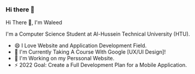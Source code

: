 ### Hi there 👋

<!--
**WaleedSmadi24/WaleedSmadi24** is a ✨ _special_ ✨ repository because its `README.md` (this file) appears on your GitHub profile.

Here are some ideas to get you started:

- 🔭 I’m currently working on ...
- 🌱 I’m currently learning ...
- 👯 I’m looking to collaborate on ...
- 🤔 I’m looking for help with ...
- 💬 Ask me about ...
- 📫 How to reach me: ...
- 😄 Pronouns: ...
- ⚡ Fun fact: ...
-->
Hi There 👋, I'm Waleed 

I'm a Computer Science Student at Al-Hussein Technical University (HTU).
- 😄 I Love Website and Application Development Field.
- 🌱 I'm Currently Taking A Course With Google [UX/UI Design]!
- 🔭 I'm Working on my Perssonal Website.
- ⚡ 2022 Goal: Create a Full Development Plan for a Mobile Application.
